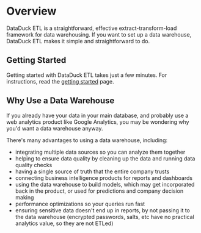 # Overview

DataDuck ETL is a straightforward, effective extract-transform-load framework for data warehousing. If you want to set
up a data warehouse, DataDuck ETL makes it simple and straightforward to do.

## Getting Started

Getting started with DataDuck ETL takes just a few minutes. For instructions, read the
[getting started](/docs/overview/getting_started) page.

## Why Use a Data Warehouse

If you already have your data in your main database, and probably use a web analytics product like Google Analytics, you
may be wondering why you'd want a data warehouse anyway.

There's many advantages to using a data warehouse, including:

- integrating multiple data sources so you can analyze them together
- helping to ensure data quality by cleaning up the data and running data quality checks
- having a single source of truth that the entire company trusts
- connecting business intelligence products for reports and dashboards
- using the data warehouse to build models, which may get incorporated back in the product, or used for predictions and company decision making
- performance optimizations so your queries run fast
- ensuring sensitive data doesn't end up in reports, by not passing it to the data warehouse (encrypted passwords, salts, etc have no practical analytics value, so they are not ETLed)
